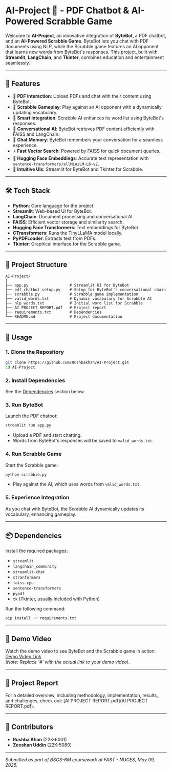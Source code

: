 # AI-Project 🤖 - PDF Chatbot & AI-Powered Scrabble Game

Welcome to **AI-Project**, an innovative integration of **ByteBot**, a PDF chatbot, and an **AI-Powered Scrabble Game**. ByteBot lets you chat with PDF documents using NLP, while the Scrabble game features an AI opponent that learns new words from ByteBot's responses. This project, built with **Streamlit**, **LangChain**, and **Tkinter**, combines education and entertainment seamlessly.

---

## 🌟 Features

- 📂 **PDF Interaction**: Upload PDFs and chat with their content using ByteBot.  
- 🎲 **Scrabble Gameplay**: Play against an AI opponent with a dynamically updating vocabulary.  
- 🔄 **Smart Integration**: Scrabble AI enhances its word list using ByteBot's responses.  
- 🔎 **Conversational AI**: ByteBot retrieves PDF content efficiently with FAISS and LangChain.  
- 🧠 **Chat Memory**: ByteBot remembers your conversation for a seamless experience.  
- ⚡ **Fast Vector Search**: Powered by FAISS for quick document queries.  
- 🤗 **Hugging Face Embeddings**: Accurate text representation with `sentence-transformers/allMiniLM-L6-v2`.  
- 🎨 **Intuitive UIs**: Streamlit for ByteBot and Tkinter for Scrabble.

---

## 🛠️ Tech Stack

- **Python**: Core language for the project.  
- **Streamlit**: Web-based UI for ByteBot.  
- **LangChain**: Document processing and conversational AI.  
- **FAISS**: Efficient vector storage and similarity search.  
- **Hugging Face Transformers**: Text embeddings for ByteBot.  
- **CTransformers**: Runs the TinyLLaMA model locally.  
- **PyPDFLoader**: Extracts text from PDFs.  
- **Tkinter**: Graphical interface for the Scrabble game.

---

## 📂 Project Structure

```
AI-Project/
│
├── app.py                  # Streamlit UI for ByteBot
├── pdf_chatbot_setup.py    # Setup for ByteBot's conversational chain
├── scrabble.py             # Scrabble game implementation
├── valid_words.txt         # Dynamic vocabulary for Scrabble AI
├── nlp_words.txt           # Initial word list for Scrabble
├── AI PROJECT REPORT.pdf   # Project report
├── requirements.txt        # Dependencies
└── README.md               # Project documentation
```

---

## 📖 Usage

### 1. Clone the Repository
```bash
git clone https://github.com/Rushbakhan/AI-Project.git
cd AI-Project
```

### 2. Install Dependencies
See the [Dependencies](#-dependencies) section below.

### 3. Run ByteBot
Launch the PDF chatbot:
```bash
streamlit run app.py
```
- Upload a PDF and start chatting.  
- Words from ByteBot's responses will be saved to `valid_words.txt`.

### 4. Run Scrabble Game
Start the Scrabble game:
```bash
python scrabble.py
```
- Play against the AI, which uses words from `valid_words.txt`.

### 5. Experience Integration
As you chat with ByteBot, the Scrabble AI dynamically updates its vocabulary, enhancing gameplay.

---

## 📦 Dependencies

Install the required packages:
- `streamlit`  
- `langchain_community`  
- `streamlit-chat`  
- `ctranformers`  
- `faiss-cpu`  
- `sentence-transformers`  
- `pypdf`  
- `tk` (Tkinter, usually included with Python)

Run the following command:
```bash
pip install -r requirements.txt
```

---

## 🎥 Demo Video

Watch the demo video to see ByteBot and the Scrabble game in action: [Demo Video Link](#)  
*(Note: Replace '#' with the actual link to your demo video)*.

---

## 📄 Project Report

For a detailed overview, including methodology, implementation, results, and challenges, check out: [AI PROJECT REPORT.pdf](AI PROJECT REPORT.pdf).

---

## 👥 Contributors

- **Rushba Khan** (22K-6001)  
- **Zeeshan Uddin** (22K-5080)

---

*Submitted as part of BSCS-6M coursework at FAST - NUCES, May 09, 2025.*